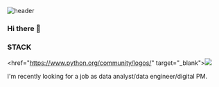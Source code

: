 ![header](https://capsule-render.vercel.app/api?type=rounded&color=gradient&text=%20im_soybean%20&height=300&fontSize=100&textBg=true)



### Hi there 👋

<!--
**soybeanNAM/soybeanNAM** is a ✨ _special_ ✨ repository because its `README.md` (this file) appears on your GitHub profile.

Here are some ideas to get you started:

- 🔭 I’m currently working on ...
- 🌱 I’m currently learning ...
- 👯 I’m looking to collaborate on ...
- 🤔 I’m looking for help with ...
- 💬 Ask me about ...
- 📫 How to reach me: ...
- 😄 Pronouns: ...
- ⚡ Fun fact: ...
-->



### STACK 

<href="https://www.python.org/community/logos/" target="_blank"><img src="https://img.shields.io/badge/Python-#3776AB?style=flat-square&logo=Vimeo&logoColor=white"/>


I'm recently looking for a job as data analyst/data engineer/digital PM.

